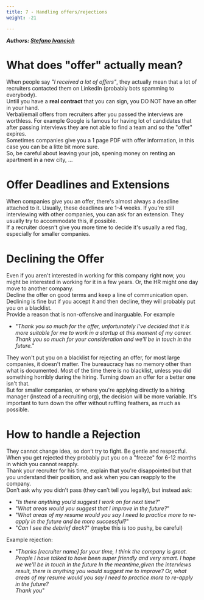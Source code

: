 ```yaml
---
title: 7 - Handling offers/rejections
weight: -21

---
```


***Authors: [Stefano Ivancich](https://www.linkedin.com/in/stefano-ivancich/)***

# What does "offer" actually mean?
When people say _"I received a lot of offers"_, they actually mean that a lot of recruiters contacted them on LinkedIn (probably bots spamming to everybody).  
Untill you have a **real contract** that you can sign, you DO NOT have an offer in your hand.  
Verbal/email offers from recruiters after you passed the interviews are worthless. For example Google is famous for having lot of candidates that after passing interviews they are not able to find a team and so the "offer" expires.  
Sometimes companies give you a 1 page PDF with offer information, in this case you can be a litte bit more sure.  
So, be careful about leaving your job, spening money on renting an apartment in a new city, ... 

# Offer Deadlines and Extensions
When companies give you an offer, there's almost always a deadline attached to it. Usually, these deadlines are 1-4 weeks. If you're still interviewing with other companies, you can ask for an extension. They usually try to accommodate this, if possible.  
If a recruiter doesn't give you more time to decide it's usually a red flag, especially for smaller companies.

# Declining the Offer
Even if you aren't interested in working for this company right now, you might be interested in working for it in a few years. Or, the HR might one day move to another company.  
Decline the offer on good terms and keep a line of communication open.  
Declining is fine but if you accept it and then decline, they will probably put you on a blacklist.  
Provide a reason that is non-offensive and inarguable. For example
 - "_Thank you so much for the offer, unfortunately I've decided that it is more suitable for me to work in a startup at this moment of my career. Thank you so much for your consideration and we’ll be in touch in the future._"

They won't put you on a blacklist for rejecting an offer, for most large companies, it doesn't matter. The bureaucracy has no memory other than what is documented. Most of the time there is no blacklist, unless you did something horribly during the hiring. Turning down an offer for a better one isn't that.  
But for smaller companies, or where you're applying directly to a hiring manager (instead of a recruiting org), the decision will be more variable. It's important to turn down the offer without ruffling feathers, as much as possible.

# How to handle a Rejection
They cannot change idea, so don’t try to fight. Be gentle and respectful.  
When you get rejected they probably put you on a "freeze" for 6-12 months in which you cannot reapply.  
Thank your recruiter for his time, explain that you're disappointed but that you understand their position, and ask when you can reapply to the company.  
Don’t ask why you didn’t pass (they can’t tell you legally), but instead ask:
 - "_Is there anything you'd suggest I work on for next time?_"
 - "_What areas would you suggest that I improve in the future?_"
 - "_What areas of my resume would you say I need to practice more to re-apply in the future and be more successful?_"
 - "_Can I see the debrief deck?_" (maybe this is too pushy, be careful)

Example rejection:
 - "_Thanks [recruiter name] for your time, I think the company is great. People I have talked to have been super friendly and very smart. I hope we we’ll be in touch in the future
In the meantime,given the interviews result, there is anything you would suggest me to improve? Or, what areas of my resume would you say I need to practice more to re-apply in the future?  
Thank you_"
